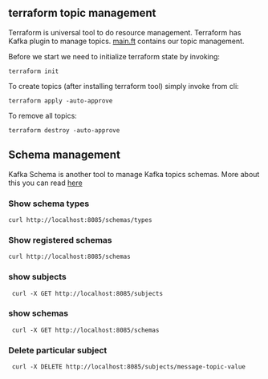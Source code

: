 ## terraform topic management

Terraform is universal tool to do resource management. 
Terraform has Kafka plugin to manage topics. 
[main.ft](main.tf) contains our topic management.

Before we start we need to initialize terraform  state by invoking:
```shell
terraform init
```

To create topics (after installing terraform tool) simply invoke from cli:

```shell
terraform apply -auto-approve
```

To remove all topics:

```shell
terraform destroy -auto-approve
```

## Schema management

Kafka Schema is another tool to manage Kafka topics schemas.
More about this you can read [here](https://docs.confluent.io/platform/current/schema-registry/index.html) 

### Show schema types

```shell
curl http://localhost:8085/schemas/types
```

### Show registered schemas

```shell
curl http://localhost:8085/schemas
```

### show subjects

```shell
 curl -X GET http://localhost:8085/subjects
```

### show schemas

```shell
 curl -X GET http://localhost:8085/schemas
```

### Delete particular subject

```shell
 curl -X DELETE http://localhost:8085/subjects/message-topic-value
```
